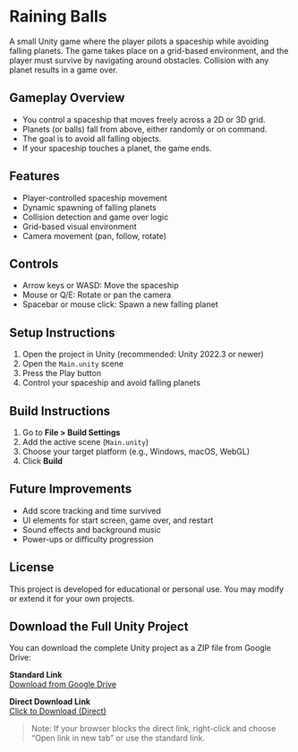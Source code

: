 # Raining Balls

A small Unity game where the player pilots a spaceship while avoiding falling planets. The game takes place on a grid-based environment, and the player must survive by navigating around obstacles. Collision with any planet results in a game over.

## Gameplay Overview

- You control a spaceship that moves freely across a 2D or 3D grid.
- Planets (or balls) fall from above, either randomly or on command.
- The goal is to avoid all falling objects.
- If your spaceship touches a planet, the game ends.

## Features

- Player-controlled spaceship movement
- Dynamic spawning of falling planets
- Collision detection and game over logic
- Grid-based visual environment
- Camera movement (pan, follow, rotate)

## Controls

- Arrow keys or WASD: Move the spaceship
- Mouse or Q/E: Rotate or pan the camera
- Spacebar or mouse click: Spawn a new falling planet


## Setup Instructions

1. Open the project in Unity (recommended: Unity 2022.3 or newer)
2. Open the `Main.unity` scene
3. Press the Play button
4. Control your spaceship and avoid falling planets

## Build Instructions

1. Go to **File > Build Settings**
2. Add the active scene (`Main.unity`)
3. Choose your target platform (e.g., Windows, macOS, WebGL)
4. Click **Build**

## Future Improvements

- Add score tracking and time survived
- UI elements for start screen, game over, and restart
- Sound effects and background music
- Power-ups or difficulty progression

## License

This project is developed for educational or personal use. You may modify or extend it for your own projects.

## Download the Full Unity Project

You can download the complete Unity project as a ZIP file from Google Drive:

**Standard Link**  
[Download from Google Drive](https://drive.google.com/file/d/1_HxgFX0Nqj8L4SjK_aLlGKf2oHnZi5jQ/view?usp=sharing)

**Direct Download Link**  
[Click to Download (Direct)](https://drive.google.com/uc?export=download&id=1_HxgFX0Nqj8L4SjK_aLlGKf2oHnZi5jQ)

> Note: If your browser blocks the direct link, right-click and choose “Open link in new tab” or use the standard link.




